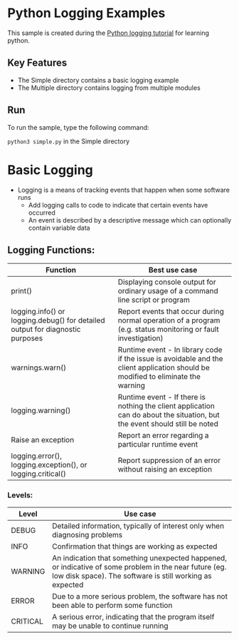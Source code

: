 # Python Logging Examples

This sample is created during the [Python logging tutorial](hhttps://docs.python.org/3/howto/logging.html) for learning python.

## Key Features

- The Simple directory contains a basic logging example
- The Multiple directory contains logging from multiple modules

## Run

To run the sample, type the following command:

`python3 simple.py` in the Simple directory

# Basic Logging

- Logging is a means of tracking events that happen when some software runs
  - Add logging calls to code to indicate that certain events have occurred
  - An event is described by a descriptive message which can optionally contain variable data

## Logging Functions:

| Function                                                                      | Best use case                                                                                                                    |
| ----------------------------------------------------------------------------- | -------------------------------------------------------------------------------------------------------------------------------- |
| print()                                                                       | Displaying console output for ordinary usage of a command line script or program                                                 |
| logging.info() or logging.debug() for detailed output for diagnostic purposes | Report events that occur during normal operation of a program (e.g. status monitoring or fault investigation)                    |
| warnings.warn()                                                               | Runtime event - In library code if the issue is avoidable and the client application should be modified to eliminate the warning |
| logging.warning()                                                             | Runtime event - If there is nothing the client application can do about the situation, but the event should still be noted       |
| Raise an exception                                                            | Report an error regarding a particular runtime event                                                                             |
| logging.error(), logging.exception(), or logging.critical()                   | Report suppression of an error without raising an exception                                                                      |

### Levels:

| Level    | Use case                                                                                                                                                           |
| -------- | ------------------------------------------------------------------------------------------------------------------------------------------------------------------ |
| DEBUG    | Detailed information, typically of interest only when diagnosing problems                                                                                          |
| INFO     | Confirmation that things are working as expected                                                                                                                   |
| WARNING  | An indication that something unexpected happened, or indicative of some problem in the near future (eg. low disk space). The software is still working as expected |
| ERROR    | Due to a more serious problem, the software has not been able to perform some function                                                                             |
| CRITICAL | A serious error, indicating that the program itself may be unable to continue running                                                                              |
